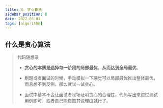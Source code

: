 ```yaml
---
title: 8. 贪心算法
sidebar_position: 8
date: 2022-06-01
tags: [algorithm]
---
```


## 什么是贪心算法

> 代码随想录
>
> - **贪心的本质是选择每一阶段的局部最优，从而达到全局最优**。
> - 刷题或者面试的时候，手动模拟一下感觉可以局部最优推出整体最优，而且想不到反例，那么就试一试贪心。
>
> - 面试中基本不会让面试者现场证明贪心的合理性，代码写出来跑过测试用例即可，或者自己能自圆其说理由就行了。



